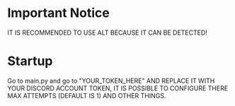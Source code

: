 # Important Notice
IT IS RECOMMENDED TO USE ALT BECAUSE IT CAN BE DETECTED!
# Startup 
Go to main.py and go to "YOUR_TOKEN_HERE" AND REPLACE IT WITH YOUR DISCORD ACCOUNT TOKEN, IT IS POSSIBLE TO CONFIGURE THERE MAX ATTEMPTS (DEFAULT IS 1) AND OTHER THINGS.
